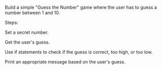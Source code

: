 Build a simple "Guess the Number" game where the user has to guess a number between 1 and 10.

Steps:

Set a secret number.

Get the user's guess.

Use if statements to check if the guess is correct, too high, or too low.

Print an appropriate message based on the user's guess.
